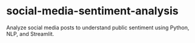 # social-media-sentiment-analysis
Analyze social media posts to understand public sentiment using Python, NLP, and Streamlit.
